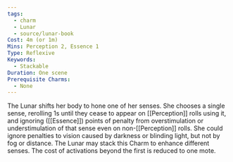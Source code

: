 ```yaml
---
tags:
  - charm
  - Lunar
  - source/lunar-book
Cost: 4m (or 1m)
Mins: Perception 2, Essence 1
Type: Reflexive
Keywords:
  - Stackable
Duration: One scene
Prerequisite Charms:
  - None
---
```

The Lunar shifts her body to hone one of her senses. She chooses a single sense, rerolling 1s until they cease to appear on [[Perception]] rolls using it, and ignoring ([[Essence]]) points of penalty from overstimulation or understimulation of that sense even on non-[[Perception]] rolls. She could ignore penalties to vision caused by darkness or blinding light, but not by fog or distance. The Lunar may stack this Charm to enhance different senses. The cost of activations beyond the first is reduced to one mote.